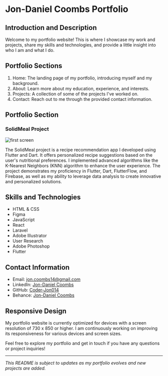 # Jon-Daniel Coombs Portfolio

## Introduction and Description
Welcome to my portfolio website! This is where I showcase my work and projects, share my skills and technologies, and provide a little insight into who I am and what I do.

## Portfolio Sections
1. Home: The landing page of my portfolio, introducing myself and my background.
2. About: Learn more about my education, experience, and interests.
3. Projects: A collection of some of the projects I've worked on.
4. Contact: Reach out to me through the provided contact information.

## Portfolio Section
### SolidMeal Project
![first screen](https://github.com/Coder-Jon014/MyPortfolio/assets/71227832/5f41be85-1712-471c-ad49-ee76c35e2eea)

The SolidMeal project is a recipe recommendation app I developed using Flutter and Dart. It offers personalized recipe suggestions based on the user's nutritional preferences. I implemented advanced algorithms like the K-Nearest Neighbors (KNN) algorithm to enhance the user experience. The project demonstrates my proficiency in Flutter, Dart, FlutterFlow, and Firebase, as well as my ability to leverage data analysis to create innovative and personalized solutions.

## Skills and Technologies
- HTML & CSS
- Figma
- JavaScript
- React
- Laravel
- Adobe Illustrator
- User Research
- Adobe Photoshop
- Flutter

## Contact Information
- Email: jon.coombs14@gmail.com
- LinkedIn: [Jon-Daniel Coombs]([link-to-linkedin-profile](https://www.linkedin.com/in/jon-daniel-c-a3535b134/))
- GitHub: [Coder-Jon014]([link-to-github-profile](https://github.com/Coder-Jon014))
- Behance: [Jon-Daniel Coombs]([link-to-behance-profile](https://www.behance.net/jon-dancoombs))

## Responsive Design
My portfolio website is currently optimized for devices with a screen resolution of 730 x 850 or higher. I am continuously working on improving its responsiveness for various devices and screen sizes.

Feel free to explore my portfolio and get in touch if you have any questions or project inquiries!

---
_This README is subject to updates as my portfolio evolves and new projects are added._
